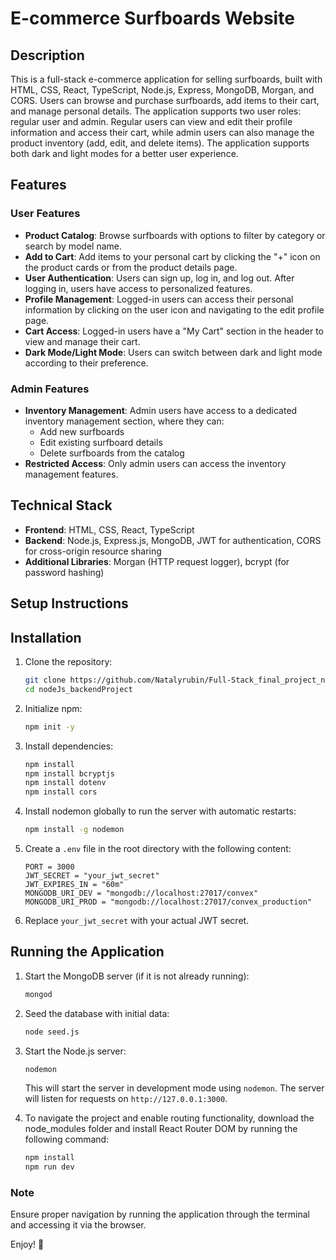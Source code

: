 # E-commerce Surfboards Website

## Description
This is a full-stack e-commerce application for selling surfboards, built with HTML, CSS, React, TypeScript, Node.js, Express, MongoDB, Morgan, and CORS. Users can browse and purchase surfboards, add items to their cart, and manage personal details. The application supports two user roles: regular user and admin. Regular users can view and edit their profile information and access their cart, while admin users can also manage the product inventory (add, edit, and delete items). The application supports both dark and light modes for a better user experience.

## Features

### User Features
- **Product Catalog**: Browse surfboards with options to filter by category or search by model name.
- **Add to Cart**: Add items to your personal cart by clicking the "+" icon on the product cards or from the product details page.
- **User Authentication**: Users can sign up, log in, and log out. After logging in, users have access to personalized features.
- **Profile Management**: Logged-in users can access their personal information by clicking on the user icon and navigating to the edit profile page.
- **Cart Access**: Logged-in users have a "My Cart" section in the header to view and manage their cart.
- **Dark Mode/Light Mode**: Users can switch between dark and light mode according to their preference.

### Admin Features
- **Inventory Management**: Admin users have access to a dedicated inventory management section, where they can:
  - Add new surfboards
  - Edit existing surfboard details
  - Delete surfboards from the catalog
- **Restricted Access**: Only admin users can access the inventory management features.

## Technical Stack
- **Frontend**: HTML, CSS, React, TypeScript
- **Backend**: Node.js, Express.js, MongoDB, JWT for authentication, CORS for cross-origin resource sharing
- **Additional Libraries**: Morgan (HTTP request logger), bcrypt (for password hashing)

## Setup Instructions

## Installation

1. Clone the repository:
    ```sh
    git clone https://github.com/Natalyrubin/Full-Stack_final_project_natalyRubin.git
    cd nodeJs_backendProject
    ```

2. Initialize npm:
    ```sh
    npm init -y
    ```

3. Install dependencies:
    ```sh
    npm install
    npm install bcryptjs
    npm install dotenv
    npm install cors
    ```

4. Install nodemon globally to run the server with automatic restarts:
    ```sh
    npm install -g nodemon
    ```

5. Create a `.env` file in the root directory with the following content:
    ```env
   PORT = 3000
   JWT_SECRET = "your_jwt_secret"
   JWT_EXPIRES_IN = "60m"
   MONGODB_URI_DEV = "mongodb://localhost:27017/convex"
   MONGODB_URI_PROD = "mongodb://localhost:27017/convex_production"
    ```

6. Replace `your_jwt_secret` with your actual JWT secret.

## Running the Application

1. Start the MongoDB server (if it is not already running):
    ```sh
    mongod
    ```

2. Seed the database with initial data:
    ```sh
    node seed.js
    ```

3. Start the Node.js server:
    ```sh
    nodemon
    ```

   This will start the server in development mode using `nodemon`. The server will listen for requests on `http://127.0.0.1:3000`.


 4. To navigate the project and enable routing functionality, download the node_modules folder and install React Router DOM by running the following command:
    ```bash
    npm install
    npm run dev
    ```


### Note
Ensure proper navigation by running the application through the terminal and accessing it via the browser.

Enjoy! 🙂
